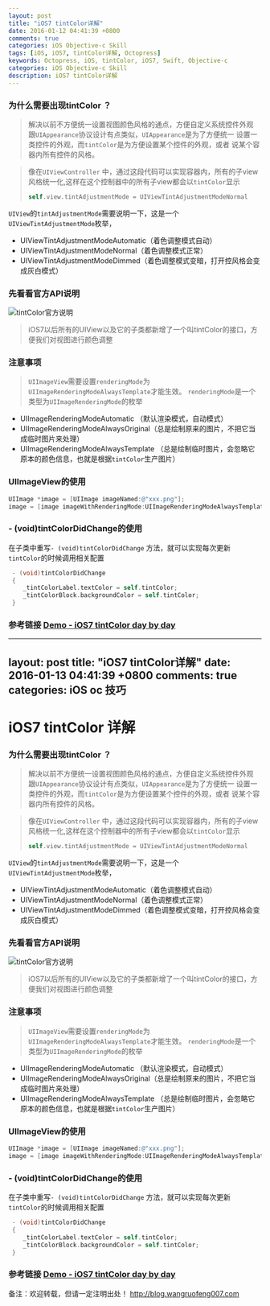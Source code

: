 ```yaml
---
layout: post
title: "iOS7 tintColor详解"
date: 2016-01-12 04:41:39 +0800
comments: true
categories: iOS Objective-c Skill
tags: [iOS, iOS7, tintColor详解, Octopress]
keywords: Octopress, iOS, tintColor, iOS7, Swift, Objective-c
categories: iOS Objective-c Skill
description: iOS7 tintColor详解
---
```


### 为什么需要出现tintColor ？
> 解决以前不方便统一设置视图颜色风格的通点，方便自定义系统控件外观
 跟`UIAppearance`协议设计有点类似，`UIAppearance`是为了方便统一 设置一类控件的外观，而`tintColor`是为方便设置某个控件的外观，或者 说某个容器内所有控件的风格。

 > 像在`UIViewController` 中，通过这段代码可以实现容器内，所有的子view风格统一化,这样在这个控制器中的所有子view都会以`tintColor`显示
 > ```objective-c
 > self.view.tintAdjustmentMode = UIViewTintAdjustmentModeNormal
 > ```


`UIView`的`tintAdjustmentMode`需要说明一下，这是一个`UIViewTintAdjustmentMode`枚举，
* UIViewTintAdjustmentModeAutomatic（着色调整模式自动）
* UIViewTintAdjustmentModeNormal（着色调整模式正常）
* UIViewTintAdjustmentModeDimmed（着色调整模式变暗，打开控风格会变成灰白模式）



### 先看看官方API说明
![tintColor官方说明](http://ww3.sinaimg.cn/mw690/64124373gw1eyvl7cyzvxj20du0kpn43.jpg)

> iOS7以后所有的UIView以及它的子类都新增了一个叫tintColor的接口，方便我们对视图进行颜色调整


### 注意事项
> `UIImageView`需要设置`renderingMode`为`UIImageRenderingModeAlwaysTemplate`才能生效。
`renderingMode`是一个类型为`UIImageRenderingMode`的枚举
* UIImageRenderingModeAutomatic （默认渲染模式，自动模式）
* UIImageRenderingModeAlwaysOriginal（总是绘制原来的图片，不把它当成临时图片来处理）
* UIImageRenderingModeAlwaysTemplate （总是绘制临时图片，会忽略它原本的颜色信息，也就是根据`tintColor`生产图片）

### UIImageView的使用

```objective-c
UIImage *image = [UIImage imageNamed:@"xxx.png"];
image = [image imageWithRenderingMode:UIImageRenderingModeAlwaysTemplate];
```

### - (void)tintColorDidChange的使用
在子类中重写`- (void)tintColorDidChange` 方法，就可以实现每次更新`tintColor`的时候调用相关配置

```objective-c
 - (void)tintColorDidChange
 {
    _tintColorLabel.textColor = self.tintColor;
    _tintColorBlock.backgroundColor = self.tintColor;
 }
```


### 参考链接 [Demo - iOS7 tintColor day by day](https://www.shinobicontrols.com/blog/ios7-day-by-day-day-6-tint-color)
---
layout: post
title: "iOS7 tintColor详解"
date: 2016-01-13 04:41:39 +0800
comments: true
categories: iOS oc 技巧
---

# iOS7 tintColor 详解

### 为什么需要出现tintColor ？
> 解决以前不方便统一设置视图颜色风格的通点，方便自定义系统控件外观
 跟`UIAppearance`协议设计有点类似，`UIAppearance`是为了方便统一 设置一类控件的外观，而`tintColor`是为方便设置某个控件的外观，或者 说某个容器内所有控件的风格。

 > 像在`UIViewController` 中，通过这段代码可以实现容器内，所有的子view风格统一化,这样在这个控制器中的所有子view都会以`tintColor`显示
 > ```objective-c
 > self.view.tintAdjustmentMode = UIViewTintAdjustmentModeNormal
 > ```


`UIView`的`tintAdjustmentMode`需要说明一下，这是一个`UIViewTintAdjustmentMode`枚举，
* UIViewTintAdjustmentModeAutomatic（着色调整模式自动）
* UIViewTintAdjustmentModeNormal（着色调整模式正常）
* UIViewTintAdjustmentModeDimmed（着色调整模式变暗，打开控风格会变成灰白模式）



### 先看看官方API说明
![tintColor官方说明](http://ww3.sinaimg.cn/mw690/64124373gw1eyvl7cyzvxj20du0kpn43.jpg)

> iOS7以后所有的UIView以及它的子类都新增了一个叫tintColor的接口，方便我们对视图进行颜色调整


### 注意事项
> `UIImageView`需要设置`renderingMode`为`UIImageRenderingModeAlwaysTemplate`才能生效。
`renderingMode`是一个类型为`UIImageRenderingMode`的枚举
* UIImageRenderingModeAutomatic （默认渲染模式，自动模式）
* UIImageRenderingModeAlwaysOriginal（总是绘制原来的图片，不把它当成临时图片来处理）
* UIImageRenderingModeAlwaysTemplate （总是绘制临时图片，会忽略它原本的颜色信息，也就是根据`tintColor`生产图片）

### UIImageView的使用

```objective-c
UIImage *image = [UIImage imageNamed:@"xxx.png"];
image = [image imageWithRenderingMode:UIImageRenderingModeAlwaysTemplate];
```

### - (void)tintColorDidChange的使用
在子类中重写`- (void)tintColorDidChange` 方法，就可以实现每次更新`tintColor`的时候调用相关配置

```objective-c
 - (void)tintColorDidChange
 {
    _tintColorLabel.textColor = self.tintColor;
    _tintColorBlock.backgroundColor = self.tintColor;
 }
```


### 参考链接 [Demo - iOS7 tintColor day by day](https://www.shinobicontrols.com/blog/ios7-day-by-day-day-6-tint-color)


备注：欢迎转载，但请一定注明出处！ <http://blog.wangruofeng007.com>
